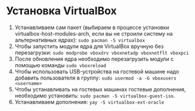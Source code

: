 # Установка VirtualBox

1. Устанавливаем сам пакет (выбираем в процессе установки virtualbox-host-modules-arch, если вы не строили систему на альтернативных ядрах): `sudo pacman -S virtualbox`
2. Чтобы запустить модули ядра для VirtualBox вручную без перезагрузки: `sudo modprobe vboxdrv vboxnetadp vboxnetflt vboxpci`
3. После обновления ядра необходимо перезагрузить модули с помощью команды `sudo vboxreload`
4. Чтобы использовать USB-устройства на гостевой машине надо добавить пользователя в группу: `sudo usermod -a -G vboxusers <username>`
5. Чтобы устанавливать на гостевых машинах гостевые дополнения, необходимо установить: `sudo pacman -S virtualbox-guest-iso`.
6. Устанавливаем дополнения: `yay -S virtualbox-ext-oracle`
